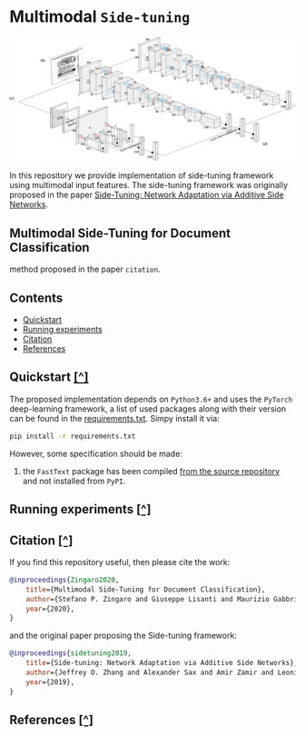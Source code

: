 # Multimodal `Side-tuning`

<div>
  <img src="./assets/img/method_model_overview.png" alt="method model overview" width="1462" />
</div>

In this repository we provide implementation of side-tuning framework using multimodal input features. The side-tuning framework was originally proposed in the paper [Side-Tuning: Network Adaptation via Additive Side Networks](https://arxiv.org/abs/1912.13503).

## Multimodal Side-Tuning for Document Classification

 method proposed in the paper `citation`.

## Contents 
- [Quickstart](#quickstart-)
- [Running experiments](#running-experiments-)
- [Citation](#citation-)
- [References](#references-)

## Quickstart [\[^\]](#Contents)

The proposed implementation depends on `Python3.6+` and uses the `PyTorch` deep-learning framework, a list of used packages along with their version can be found in the [requirements.txt](requirements.txt). Simpy install it via:

```sh
pip install -r requirements.txt
```

However, some specification should be made:

1. the `FastText` package has been compiled [from the source repository](https://github.com/facebookresearch/fastText) and not installed from `PyPI`.

## Running experiments [\[^\]](#Contents)



## Citation [\[^\]](#Contents)

If you find this repository useful, then please cite the work:

```bibtex
@inproceedings{Zingaro2020,
    title={Multimodal Side-Tuning for Document Classification},
    author={Stefano P. Zingaro and Giuseppe Lisanti and Maurizio Gabbrielli},
    year={2020},
}
```

and the original paper proposing the Side-tuning framework:

```bibtex
@inproceedings{sidetuning2019,
    title={Side-tuning: Network Adaptation via Additive Side Networks},
    author={Jeffrey O. Zhang and Alexander Sax and Amir Zamir and Leonidas J. Guibas and Jitendra Malik},
    year={2019},
}
```

## References [\[^\]](#Contents)
 

